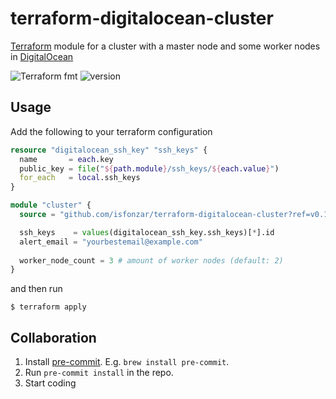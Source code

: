 # terraform-digitalocean-cluster
[Terraform] module for a cluster with a master node and some worker nodes in [DigitalOcean]

![Terraform fmt](https://github.com/isfonzar/terraform-digitalocean-cluster/actions/workflows/terraform-fmt.yml/badge.svg)
![version](https://img.shields.io/github/v/tag/isfonzar/terraform-digitalocean-cluster)

## Usage

Add the following to your terraform configuration

```terraform
resource "digitalocean_ssh_key" "ssh_keys" {
  name       = each.key
  public_key = file("${path.module}/ssh_keys/${each.value}")
  for_each   = local.ssh_keys
}

module "cluster" {
  source = "github.com/isfonzar/terraform-digitalocean-cluster?ref=v0.1.2"

  ssh_keys    = values(digitalocean_ssh_key.ssh_keys)[*].id
  alert_email = "yourbestemail@example.com"
  
  worker_node_count = 3 # amount of worker nodes (default: 2)
}
```

and then run

```shell
$ terraform apply
```

## Collaboration

1. Install [pre-commit]. E.g. `brew install pre-commit`.
2. Run `pre-commit install` in the repo.
3. Start coding

[DigitalOcean]: https://www.digitalocean.com
[Terraform]: https://www.terraform.io
[pre-commit]: http://pre-commit.com/
